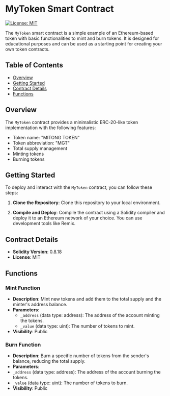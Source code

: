 # MyToken Smart Contract

[![License: MIT](https://img.shields.io/badge/License-MIT-yellow.svg)](https://opensource.org/licenses/MIT)

The `MyToken` smart contract is a simple example of an Ethereum-based token with basic functionalities to mint and burn tokens. It is designed for educational purposes and can be used as a starting point for creating your own token contracts.

## Table of Contents

- [Overview](#overview)
- [Getting Started](#getting-started)
- [Contract Details](#contract-details)
- [Functions](#functions)

## Overview

The `MyToken` contract provides a minimalistic ERC-20-like token implementation with the following features:

- Token name: "MITONG TOKEN"
- Token abbreviation: "MGT"
- Total supply management
- Minting tokens
- Burning tokens

## Getting Started

To deploy and interact with the `MyToken` contract, you can follow these steps:

1. **Clone the Repository**: Clone this repository to your local environment.

2. **Compile and Deploy**: Compile the contract using a Solidity compiler and deploy it to an Ethereum network of your choice. You can use development tools like Remix.

## Contract Details

- **Solidity Version**: 0.8.18
- **License**: MIT

## Functions

### Mint Function

- **Description**: Mint new tokens and add them to the total supply and the minter's address balance.
- **Parameters**:
  - `_address` (data type: address): The address of the account minting the tokens.
  - `_value` (data type: uint): The number of tokens to mint.
- **Visibility**: Public

### Burn Function

- **Description**: Burn a specific number of tokens from the sender's balance, reducing the total supply.
- **Parameters**:
- `_address` (data type: address): The address of the account burning the tokens.
- `_value` (data type: uint): The number of tokens to burn.
- **Visibility**: Public
